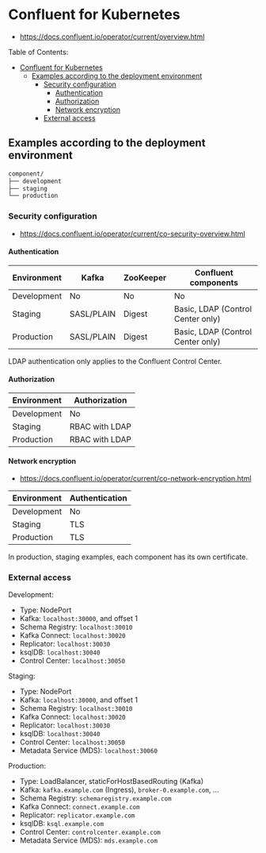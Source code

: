 # Confluent for Kubernetes

- https://docs.confluent.io/operator/current/overview.html

Table of Contents:

- [Confluent for Kubernetes](#confluent-for-kubernetes)
  - [Examples according to the deployment environment](#examples-according-to-the-deployment-environment)
    - [Security configuration](#security-configuration)
      - [Authentication](#authentication)
      - [Authorization](#authorization)
      - [Network encryption](#network-encryption)
    - [External access](#external-access)

## Examples according to the deployment environment

```txt
component/
├── development
├── staging
└── production
```

### Security configuration

- https://docs.confluent.io/operator/current/co-security-overview.html

#### Authentication

| Environment | Kafka      | ZooKeeper | Confluent components              |
| ----------- | ---------- | --------- | --------------------------------- |
| Development | No         | No        | No                                |
| Staging     | SASL/PLAIN | Digest    | Basic, LDAP (Control Center only) |
| Production  | SASL/PLAIN | Digest    | Basic, LDAP (Control Center only) |

LDAP authentication only applies to the Confluent Control Center.

#### Authorization

| Environment | Authorization  |
| ----------- | -------------- |
| Development | No             |
| Staging     | RBAC with LDAP |
| Production  | RBAC with LDAP |

#### Network encryption

- https://docs.confluent.io/operator/current/co-network-encryption.html

| Environment | Authentication |
| ----------- | -------------- |
| Development | No             |
| Staging     | TLS            |
| Production  | TLS            |

In production, staging examples, each component has its own certificate.

### External access

Development:

- Type: NodePort
- Kafka: `localhost:30000`, and offset 1
- Schema Registry: `localhost:30010`
- Kafka Connect: `localhost:30020`
- Replicator: `localhost:30030`
- ksqlDB: `localhost:30040`
- Control Center: `localhost:30050`

Staging:

- Type: NodePort
- Kafka: `localhost:30000`, and offset 1
- Schema Registry: `localhost:30010`
- Kafka Connect: `localhost:30020`
- Replicator: `localhost:30030`
- ksqlDB: `localhost:30040`
- Control Center: `localhost:30050`
- Metadata Service (MDS): `localhost:30060`

Production:

- Type: LoadBalancer, staticForHostBasedRouting (Kafka)
- Kafka: `kafka.example.com` (Ingress), `broker-0.example.com`, ...
- Schema Registry: `schemaregistry.example.com`
- Kafka Connect: `connect.example.com`
- Replicator: `replicator.example.com`
- ksqlDB: `ksql.example.com`
- Control Center: `controlcenter.example.com`
- Metadata Service (MDS): `mds.example.com`
